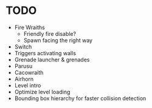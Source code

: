 # TODO
- Fire Wraiths
    - Friendly fire disable?
    - Spawn facing the right way
- Switch
- Triggers activating walls
- Grenade launcher & grenades
- Parusu
- Cacowraith
- Airhorn
- Level intro
- Optimize level loading
- Bounding box hierarchy for faster collision detection
   